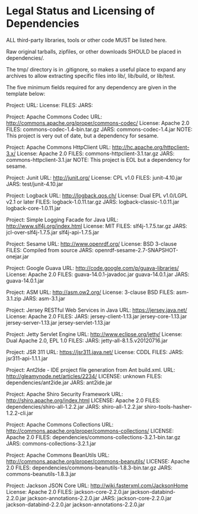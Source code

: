 Legal Status and Licensing of Dependencies
==========================================

ALL third-party libraries, tools or other code MUST be listed here.

Raw original tarballs, zipfiles, or other downloads SHOULD be placed in dependencies/.

The tmp/ directory is in .gitignore, so makes a useful place to expand any archives to
allow extracting specific files into lib/, lib/build, or lib/test.

The five minimum fields required for any dependency are given in the template below:

Project:
URL:
License:
FILES:
JARS:

Project: Apache Commons Codec
URL: http://commons.apache.org/proper/commons-codec/
License: Apache 2.0
FILES: commons-codec-1.4-bin.tar.gz
JARS: commons-codec-1.4.jar
NOTE: This project is very out of date, but a dependency for sesame.

Project: Apache Commons HttpClient
URL: http://hc.apache.org/httpclient-3.x/
License: Apache 2.0
FILES: commons-httpclient-3.1.tar.gz
JARS: commons-httpclient-3.1.jar
NOTE: This project is EOL but a dependency for sesame.

Project: Junit
URL: http://junit.org/
License: CPL v1.0
FILES: junit-4.10.jar
JARS: test/junit-4.10.jar

Project: Logback
URL: http://logback.qos.ch/
License: Dual EPL v1.0/LGPL v2.1 or later
FILES: logback-1.0.11.tar.gz
JARS: logback-classic-1.0.11.jar logback-core-1.0.11.jar

Project: Simple Logging Facade for Java
URL: http://www.slf4j.org/index.html
License: MIT
FILES: slf4j-1.7.5.tar.gz
JARS: jcl-over-slf4j-1.7.5.jar slf4j-api-1.7.5.jar

Project: Sesame
URL: http://www.openrdf.org/
License: BSD 3-clause
FILES: Compiled from source
JARS: openrdf-sesame-2.7-SNAPSHOT-onejar.jar

Project: Google Guava
URL: http://code.google.com/p/guava-libraries/
License: Apache 2.0
FILES: guava-14.0.1-javadoc.jar guava-14.0.1.jar
JARS: guava-14.0.1.jar

Project: ASM
URL: http://asm.ow2.org/
License: 3-clause BSD
FILES: asm-3.1.zip
JARS: asm-3.1.jar

Project: Jersey RESTful Web Services in Java
URL: https://jersey.java.net/
License: Apache 2.0
FILES: 
JARS: jersey-client-1.13.jar jersey-core-1.13.jar jersey-server-1.13.jar jersey-servlet-1.13.jar

Project: Jetty Servlet Engine
URL: http://www.eclipse.org/jetty/
License: Dual Apache 2.0, EPL 1.0
FILES:
JARS: jetty-all-8.1.5.v20120716.jar

Project: JSR 311
URL: https://jsr311.java.net/
License: CDDL
FILES:
JARS: jsr311-api-1.1.1.jar

Project: Ant2Ide - IDE project file generation from Ant build.xml.
URL: http://gleamynode.net/articles/2234/
LICENSE: unknown
FILES: dependencies/ant2ide.jar
JARS: ant2ide.jar

Project: Apache Shiro Security Framework
URL: http://shiro.apache.org/index.html
LICENSE: Apache 2.0
FILES: dependencies/shiro-all-1.2.2.jar
JARS: shiro-all-1.2.2.jar shiro-tools-hasher-1.2.2-cli.jar

Project: Apache Commons Collections
URL: http://commons.apache.org/proper/commons-collections/
LICENSE: Apache 2.0
FILES: dependencies/commons-collections-3.2.1-bin.tar.gz
JARS: commons-collections-3.2.1.jar

Project: Apache Commons BeanUtils
URL: http://commons.apache.org/proper/commons-beanutils/
LICENSE: Apache 2.0
FILES: dependencies/commons-beanutils-1.8.3-bin.tar.gz
JARS: commons-beanutils-1.8.3.jar

Project: Jackson JSON Core
URL: http://wiki.fasterxml.com/JacksonHome
License: Apache 2.0
FILES: jackson-core-2.2.0.jar jackson-databind-2.2.0.jar jackson-annotations-2.2.0.jar
JARS: jackson-core-2.2.0.jar jackson-databind-2.2.0.jar jackson-annotations-2.2.0.jar
